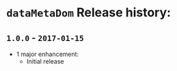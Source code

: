 
# `dataMetaDom` Release history:

## `1.0.0` - `2017-01-15`
* 1 major enhancement:
    * Initial release
